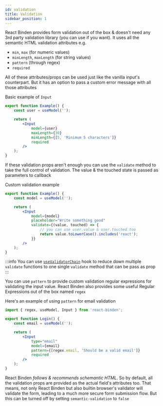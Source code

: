 ```yaml
---
id: validation
title: Validation
sidebar_position: 1
---
```


React Binden provides form validation out of the box & doesn't need any 3rd party validation library (you can use if you want). It uses all the semantic HTML validation attributes e.g.

-   `min`, `max` (for numeric values)
-   `minLength`, `maxLength` (for string values)
-   `pattern` (through regex)
-   `required`

All of these attributes/props can be used just like the vanilla input's counterpart. But it has an option to pass a custom error message with all those attributes

Basic example of `Input`

```jsx
export function Example() {
    const user = useModel('');

    return (
        <Input
            model={user}
            maxLength={30}
            minLength={[5, 'Minimum 5 characters']}
            required
        />
    );
}
```

If these validation props aren't enough you can use the `validate` method to take the full control of validation. The value & the touched state is passed as parameters to callback

Custom validation example

```jsx
export function Example() {
    const model = useModel('');

    return (
        <Input
            model={model}
            placeholder="Write something good"
            validate={(value, touched) => {
                // you can use user.value & user.touched too
                return value.toLowerCase().includes('react');
            }}
        />
    );
}
```

:::info
You can use [`useValidatorChain`](/docs/Hooks/useValidatorChain) hook to reduce down multiple `validate` functions to one single `validate` method that can be pass as prop
:::

You can use `pattern` to provide custom validation regular expressions for validating the input value. React Binden also provides some useful Regular Expressions out of the box named `regex`

Here's an example of using `pattern` for email validation

```jsx
import { regex, useModel, Input } from 'react-binden';

export function Login() {
    const email = useModel('');

    return (
        <Input
            type="email"
            model={email}
            pattern={[regex.email, 'Should be a valid email']}
            required
        />
    );
}
```

React Binden _follows & recommends schemantic HTML_. So by default, all the validation props are provided as the actual field's attributes too. That means, not only React Binden but also builtin browser's validator will validate the form, leading to a much more secure form submission flow. But this can be turned off by setting `semantic-validation` to `false`

